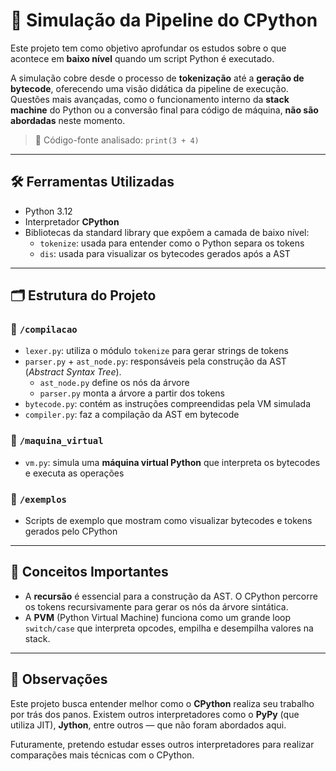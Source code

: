 # 🧠 Simulação da Pipeline do CPython

Este projeto tem como objetivo aprofundar os estudos sobre o que acontece em **baixo nível** quando um script Python é executado.

A simulação cobre desde o processo de **tokenização** até a **geração de bytecode**, oferecendo uma visão didática da pipeline de execução. Questões mais avançadas, como o funcionamento interno da **stack machine** do Python ou a conversão final para código de máquina, **não são abordadas** neste momento.

> 📌 Código-fonte analisado: `print(3 + 4)`

---

## 🛠️ Ferramentas Utilizadas

- Python 3.12
- Interpretador **CPython**
- Bibliotecas da standard library que expõem a camada de baixo nível:
  - `tokenize`: usada para entender como o Python separa os tokens
  - `dis`: usada para visualizar os bytecodes gerados após a AST

---

## 🗂️ Estrutura do Projeto

### 📁 `/compilacao`

- `lexer.py`: utiliza o módulo `tokenize` para gerar strings de tokens
- `parser.py` + `ast_node.py`: responsáveis pela construção da AST (*Abstract Syntax Tree*).
  - `ast_node.py` define os nós da árvore
  - `parser.py` monta a árvore a partir dos tokens
- `bytecode.py`: contém as instruções compreendidas pela VM simulada
- `compiler.py`: faz a compilação da AST em bytecode

### 📁 `/maquina_virtual`

- `vm.py`: simula uma **máquina virtual Python** que interpreta os bytecodes e executa as operações

### 📁 `/exemplos`

- Scripts de exemplo que mostram como visualizar bytecodes e tokens gerados pelo CPython

---

## 🧩 Conceitos Importantes

- A **recursão** é essencial para a construção da AST. O CPython percorre os tokens recursivamente para gerar os nós da árvore sintática.
- A **PVM** (Python Virtual Machine) funciona como um grande loop `switch/case` que interpreta opcodes, empilha e desempilha valores na stack.

---

## 📝 Observações

Este projeto busca entender melhor como o **CPython** realiza seu trabalho por trás dos panos. Existem outros interpretadores como o **PyPy** (que utiliza JIT), **Jython**, entre outros — que não foram abordados aqui.

Futuramente, pretendo estudar esses outros interpretadores para realizar comparações mais técnicas com o CPython.
